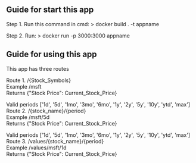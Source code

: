 ## Guide for start this app <br/>

Step 1. Run this command in cmd: > docker build . -t appname <br/>

Step 2. Run: > docker run -p 3000:3000 appname <br/>

## Guide for using this app <br/>

This app has three routes <br/> 

Route 1. /{Stock_Symbols} <br/>
Example /msft <br/>
Returns {"Stock Price": Current_Stock_Price} <br/>

Valid periods ['1d', '5d', '1mo', '3mo', '6mo', '1y', '2y', '5y', '10y', 'ytd', 'max'] <br/>
Route 2. /{stock_name}/{period} <br/>
Example /msft/5d <br/>
Returns {"Stock Price": Current_Stock_Price} <br/>

Valid periods ['1d', '5d', '1mo', '3mo', '6mo', '1y', '2y', '5y', '10y', 'ytd', 'max'] <br/>
Route 3. /values/{stock_name}/{period} <br/>
Example /values/msft/1d <br/>
Returns {"Stock Price": Current_Stock_Price} <br/>



